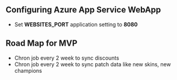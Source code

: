 ## Configuring Azure App Service WebApp

* Set **WEBSITES_PORT** application setting to **8080**

## Road Map for MVP

* Chron job every 2 week to sync discounts
* Chron job every 2 week to sync patch data like new skins, new champions
